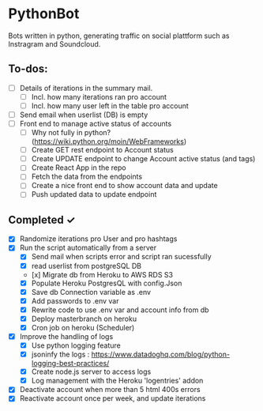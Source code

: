# PythonBot

Bots written in python, generating traffic on social plattform such as Instragram and Soundcloud.

## To-dos:

- [ ] Details of iterations in the summary mail.
  - [ ] Incl. how many iterations ran pro account
  - [ ] Incl. how many user left in the table pro account
- [ ] Send email when userlist (DB) is empty
- [ ] Front end to manage active status of accounts
  - [ ] Why not fully in python? (https://wiki.python.org/moin/WebFrameworks)
  - [ ] Create GET rest endpoint to Account status
  - [ ] Create UPDATE endpoint to change Account active status (and tags)
  - [ ] Create React App in the repo
  - [ ] Fetch the data from the endpoints
  - [ ] Create a nice front end to show account data and update
  - [ ] Push updated data to update endpoint

## Completed ✓

- [x] Randomize iterations pro User and pro hashtags
- [x] Run the script automatically from a server
  - [x] Send mail when scripts error and script ran sucessfully
  - [x] read userlist from postgreSQL DB
  - [x] Migrate db from Heroku to AWS RDS S3
  - [x] Populate Heroku PostgresQL with config.Json
  - [x] Save db Connection variable as .env
  - [x] Add passwords to .env var
  - [x] Rewrite code to use .env var and account info from db
  - [x] Deploy masterbranch on heroku
  - [x] Cron job on heroku (Scheduler)
- [x] Improve the handling of logs
  - [x] Use python logging feature
  - [x] jsoninfy the logs : https://www.datadoghq.com/blog/python-logging-best-practices/
  - [x] Create node.js server to access logs
  - [x] Log management with the Heroku 'logentries' addon
- [x] Deactivate account when more than 5 html 400s errors
- [x] Reactivate account once per week, and update iterations
